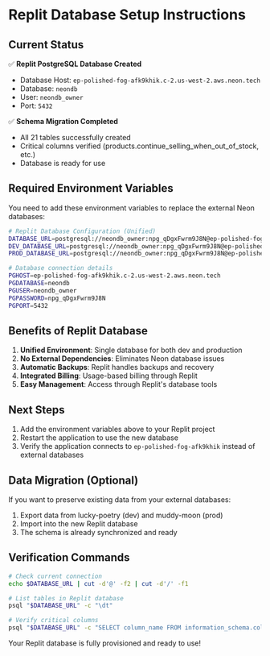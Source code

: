 # Replit Database Setup Instructions

## Current Status
✅ **Replit PostgreSQL Database Created**
- Database Host: `ep-polished-fog-afk9khik.c-2.us-west-2.aws.neon.tech`
- Database: `neondb`
- User: `neondb_owner`
- Port: `5432`

✅ **Schema Migration Completed**
- All 21 tables successfully created
- Critical columns verified (products.continue_selling_when_out_of_stock, etc.)
- Database is ready for use

## Required Environment Variables
You need to add these environment variables to replace the external Neon databases:

```bash
# Replit Database Configuration (Unified)
DATABASE_URL=postgresql://neondb_owner:npg_qDgxFwrm9J8N@ep-polished-fog-afk9khik.c-2.us-west-2.aws.neon.tech/neondb?sslmode=require
DEV_DATABASE_URL=postgresql://neondb_owner:npg_qDgxFwrm9J8N@ep-polished-fog-afk9khik.c-2.us-west-2.aws.neon.tech/neondb?sslmode=require
PROD_DATABASE_URL=postgresql://neondb_owner:npg_qDgxFwrm9J8N@ep-polished-fog-afk9khik.c-2.us-west-2.aws.neon.th/neondb?sslmode=require

# Database connection details
PGHOST=ep-polished-fog-afk9khik.c-2.us-west-2.aws.neon.tech
PGDATABASE=neondb
PGUSER=neondb_owner
PGPASSWORD=npg_qDgxFwrm9J8N
PGPORT=5432
```

## Benefits of Replit Database
1. **Unified Environment**: Single database for both dev and production
2. **No External Dependencies**: Eliminates Neon database issues
3. **Automatic Backups**: Replit handles backups and recovery
4. **Integrated Billing**: Usage-based billing through Replit
5. **Easy Management**: Access through Replit's database tools

## Next Steps
1. Add the environment variables above to your Replit project
2. Restart the application to use the new database
3. Verify the application connects to `ep-polished-fog-afk9khik` instead of external databases

## Data Migration (Optional)
If you want to preserve existing data from your external databases:
1. Export data from lucky-poetry (dev) and muddy-moon (prod)
2. Import into the new Replit database
3. The schema is already synchronized and ready

## Verification Commands
```bash
# Check current connection
echo $DATABASE_URL | cut -d'@' -f2 | cut -d'/' -f1

# List tables in Replit database
psql "$DATABASE_URL" -c "\dt"

# Verify critical columns
psql "$DATABASE_URL" -c "SELECT column_name FROM information_schema.columns WHERE table_name = 'products' AND column_name = 'continue_selling_when_out_of_stock';"
```

Your Replit database is fully provisioned and ready to use!